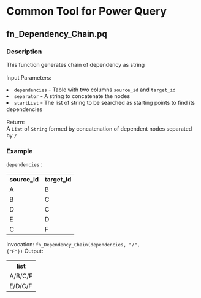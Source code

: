 # Common Tool for Power Query
## fn_Dependency_Chain.pq
### Description
This function generates chain of dependency as string
<br><br>Input Parameters:
<li><code>dependencies</code> - Table with two columns <code>source_id</code> and <code>target_id</code></li>
<li><code>separator</code> - A string to concatenate the nodes</li>
<li><code>startList</code> - The list of string to be searched as starting points to find its dependencies </li>
<br> Return:
<br>A <code>List</code> of <code>String</code> formed by concatenation of dependent nodes separated by <code>/</code>

### Example
<code>dependencies</code> :
<table>
  <tr><th>source_id</th><th>target_id</th></tr>
  <tr><td>A</td><td>B</td></tr>
  <tr><td>B</td><td>C</td></tr>
  <tr><td>D</td><td>C</td></tr>
  <tr><td>E</td><td>D</td></tr>
  <tr><td>C</td><td>F</td></tr>
</table>

Invocation: <code>fn_Dependency_Chain(dependencies, "/", {"F"})</code>
Output: 
<table>
  <tr><th>list</th></tr>
  <tr><td>A/B/C/F</td></tr>
  <tr><td>E/D/C/F</td></tr>
</table>

